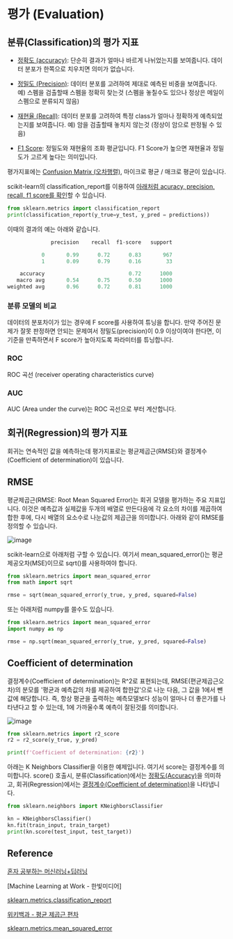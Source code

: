 # 평가 (Evaluation)

## 분류(Classification)의 평가 지표

- [정확도 (accuracy)](https://github.com/kyopark2014/ML-Algorithms/blob/main/confusion-matrix.md#accuracy): 단순히 결과가 얼마나 바르게 나뉘었는지를 보여줍니다. 데이터 분포가 한쪽으로 치우치면 의미가 없습니다. 

- [정밀도 (Precision)](https://github.com/kyopark2014/ML-Algorithms/blob/main/confusion-matrix.md#precision): 데이터 분포를 고려하여 제대로 예측된 비중을 보여줍니다. 예) 스펨을 검출할때 스펨을 정확히 찾는것 (스펨을 놓칠수도 있으나 정상은 메일이 스펨으로 분류되지 않음)

- [재현율 (Recall)](https://github.com/kyopark2014/ML-Algorithms/blob/main/confusion-matrix.md#recall): 데이터 분포를 고려하여 특정 class가 얼마나 정확하게 예측되었는지를 보여줍니다. 예) 암을 검출할때 놓치지 않는것 (정상이 암으로 판정될 수 있음)

- [F1 Score](https://github.com/kyopark2014/ML-Algorithms/blob/main/confusion-matrix.md#f1-score): 정밀도와 재현율의 조화 평균입니다. F1 Score가 높으면 재현율과 정밀도가 고르게 높다는 의미입니다. 

평가지표에는 [Confusion Matrix (오차행렬)](https://github.com/kyopark2014/ML-Algorithms/blob/main/confusion-matrix.md), 마이크로 평균 / 매크로 평균이 있습니다. 

scikit-learn의 classification_report를 이용하여 [아래처럼 acuracy, precision, recall, f1 score를 확인](https://github.com/kyopark2014/ML-Algorithms/blob/main/confusion-matrix.md#classification-report)할 수 있습니다. 

```python
from sklearn.metrics import classification_report
print(classification_report(y_true=y_test, y_pred = predictions))
```

이때의 결과의 예는 아래와 같습니다. 
```python
              precision    recall  f1-score   support

           0       0.99      0.72      0.83       967
           1       0.09      0.79      0.16        33

    accuracy                           0.72      1000
   macro avg       0.54      0.75      0.50      1000
weighted avg       0.96      0.72      0.81      1000
```

### 분류 모델의 비교 

데이터의 분포차이가 있는 경우에 F score를 사용하여 튜닝을 합니다. 만약 주어진 문제가 잘못 판정하면 안되는 문제여서 정밀도(precision)이 0.9 이상이여야 한다면, 이 기준을 만족하면서 F score가 높아지도록 파라미터를 튜닝합니다. 
 

### ROC 

ROC 곡선 (receiver operating characteristics curve)

### AUC 

AUC (Area under the curve)는 ROC 곡선으로 부터 계산합니다.



## 회귀(Regression)의 평가 지표

회귀는 연속적인 값을 예측하는데 평가지표로는 평균제곱근(RMSE)와 결정계수(Coefficient of determination)이 있습니다. 

## RMSE

평균제곱근(RMSE: Root Mean Squared Error)는 회귀 모델을 평가하는 주요 지표입니다. 이것은 예측값과 실제값을 두개의 배열로 만든다음에 각 요소의 차이를 제곱하여 합한 후에, 다시 배열의 요소수로 나눈값의 제곱근을 의미합니다. 아래와 같이 RMSE를 정의할 수 있습니다. 

![image](https://user-images.githubusercontent.com/52392004/193978087-5f884bad-c6f9-428d-a241-2e6ee1bfea9f.png)



scikit-learn으로 아래처럼 구할 수 있습니다. 여기서 mean_squared_error()는 평균제공오차(MSE)이므로 sqrt()를 사용하여야 합니다. 

```python
from sklearn.metrics import mean_squared_error
from math import sqrt

rmse = sqrt(mean_squared_error(y_true, y_pred, squared=False)
```

또는 아래처럼 numpy를 쓸수도 있습니다. 

```python
from sklearn.metrics import mean_squared_error
import numpy as np

rmse = np.sqrt(mean_squared_error(y_true, y_pred, squared=False)
```

## Coefficient of determination

결정계수(Coefficient of determination)는 R^2로 표현되는데, RMSE(편균제곱근오차)의 분모를 '평균과 예측값의 차를 제공하여 합한값'으로 나눈 다음, 그 값을 1에서 뺀값에 해당합니다. 즉, 항상 평균을 출력하는 예측모델보다 성능이 얼마나 더 좋은가를 나타낸다고 할 수 있는데, 1에 가까울수록 예측이 잘된것를 의미합니다.

![image](https://user-images.githubusercontent.com/52392004/185774224-2209e555-c3ed-4d79-b5e7-d20bef381bc1.png)

```python
from sklearn.metrics import r2_score
r2 = r2_score(y_true, y_pred)

print(f'Coefficient of determination: {r2}')
```

아래는 K Neighbors Classifier을 이용한 예제입니다. 여기서 score는 결정계수를 의미합니다. score() 호출시, 분류(Classification)에서는 [정확도(Accuracy)](https://github.com/kyopark2014/ML-Algorithms/blob/main/confusion-matrix.md#accuracy)을 의미하고, 회귀(Regression)에서는 [결정계수(Coefficient of determination)](https://github.com/kyopark2014/ML-Algorithms/blob/main/evaluation.md#coefficient-of-determination)을 나타냅니다.


```python
from sklearn.neighbors import KNeighborsClassifier

kn = KNeighborsClassifier()
kn.fit(train_input, train_target)
print(kn.score(test_input, test_target))
```

## Reference

[혼자 공부하는 머신러닝+딥러닝](https://github.com/rickiepark/hg-mldl)

[Machine Learning at Work - 한빛미디어]

[sklearn.metrics.classification_report](https://scikit-learn.org/stable/modules/generated/sklearn.metrics.classification_report.html)

[위키백과 - 평균 제곱근 편차](https://ko.wikipedia.org/wiki/%ED%8F%89%EA%B7%A0_%EC%A0%9C%EA%B3%B1%EA%B7%BC_%ED%8E%B8%EC%B0%A8)

[sklearn.metrics.mean_squared_error](https://scikit-learn.org/stable/modules/generated/sklearn.metrics.mean_squared_error.html)
